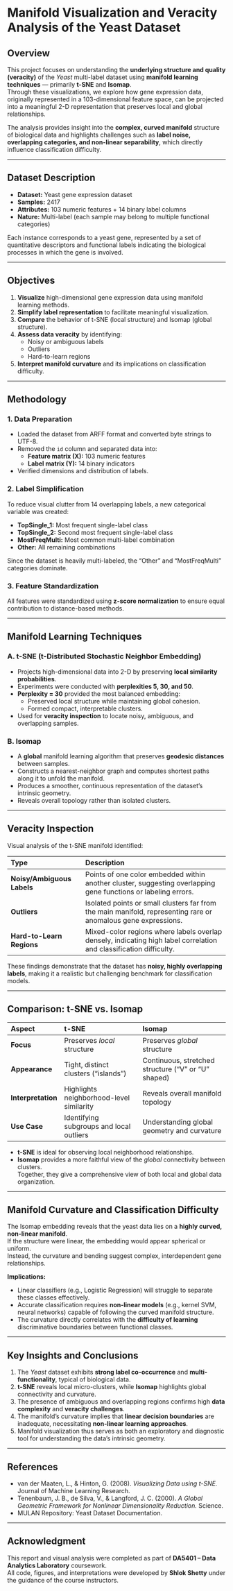 # Manifold Visualization and Veracity Analysis of the Yeast Dataset

## Overview

This project focuses on understanding the **underlying structure and quality (veracity)** of the *Yeast* multi-label dataset using **manifold learning techniques** — primarily **t-SNE** and **Isomap**.  
Through these visualizations, we explore how gene expression data, originally represented in a 103-dimensional feature space, can be projected into a meaningful 2-D representation that preserves local and global relationships.

The analysis provides insight into the **complex, curved manifold** structure of biological data and highlights challenges such as **label noise, overlapping categories, and non-linear separability**, which directly influence classification difficulty.

---

## Dataset Description

- **Dataset:** Yeast gene expression dataset  
- **Samples:** 2417  
- **Attributes:** 103 numeric features + 14 binary label columns  
- **Nature:** Multi-label (each sample may belong to multiple functional categories)

Each instance corresponds to a yeast gene, represented by a set of quantitative descriptors and functional labels indicating the biological processes in which the gene is involved.

---

## Objectives

1. **Visualize** high-dimensional gene expression data using manifold learning methods.  
2. **Simplify label representation** to facilitate meaningful visualization.  
3. **Compare** the behavior of t-SNE (local structure) and Isomap (global structure).  
4. **Assess data veracity** by identifying:
   - Noisy or ambiguous labels  
   - Outliers  
   - Hard-to-learn regions  
5. **Interpret manifold curvature** and its implications on classification difficulty.

---

## Methodology

### **1. Data Preparation**
- Loaded the dataset from ARFF format and converted byte strings to UTF-8.  
- Removed the `id` column and separated data into:
  - **Feature matrix (X):** 103 numeric features  
  - **Label matrix (Y):** 14 binary indicators  
- Verified dimensions and distribution of labels.

### **2. Label Simplification**
To reduce visual clutter from 14 overlapping labels, a new categorical variable was created:
- **TopSingle_1:** Most frequent single-label class  
- **TopSingle_2:** Second most frequent single-label class  
- **MostFreqMulti:** Most common multi-label combination  
- **Other:** All remaining combinations  

Since the dataset is heavily multi-labeled, the “Other” and “MostFreqMulti” categories dominate.

### **3. Feature Standardization**
All features were standardized using **z-score normalization** to ensure equal contribution to distance-based methods.

---

## Manifold Learning Techniques

### **A. t-SNE (t-Distributed Stochastic Neighbor Embedding)**
- Projects high-dimensional data into 2-D by preserving **local similarity probabilities**.  
- Experiments were conducted with **perplexities 5, 30, and 50**.  
- **Perplexity = 30** provided the most balanced embedding:
  - Preserved local structure while maintaining global cohesion.
  - Formed compact, interpretable clusters.
- Used for **veracity inspection** to locate noisy, ambiguous, and overlapping samples.

### **B. Isomap**
- A **global** manifold learning algorithm that preserves **geodesic distances** between samples.  
- Constructs a nearest-neighbor graph and computes shortest paths along it to unfold the manifold.  
- Produces a smoother, continuous representation of the dataset’s intrinsic geometry.  
- Reveals overall topology rather than isolated clusters.

---

## Veracity Inspection

Visual analysis of the t-SNE manifold identified:

| **Type** | **Description** |
|:--|:--|
| **Noisy/Ambiguous Labels** | Points of one color embedded within another cluster, suggesting overlapping gene functions or labeling errors. |
| **Outliers** | Isolated points or small clusters far from the main manifold, representing rare or anomalous gene expressions. |
| **Hard-to-Learn Regions** | Mixed-color regions where labels overlap densely, indicating high label correlation and classification difficulty. |

These findings demonstrate that the dataset has **noisy, highly overlapping labels**, making it a realistic but challenging benchmark for classification models.

---

## Comparison: t-SNE vs. Isomap

| **Aspect** | **t-SNE** | **Isomap** |
|:--|:--|:--|
| **Focus** | Preserves *local* structure | Preserves *global* structure |
| **Appearance** | Tight, distinct clusters (“islands”) | Continuous, stretched structure (“V” or “U” shaped) |
| **Interpretation** | Highlights neighborhood-level similarity | Reveals overall manifold topology |
| **Use Case** | Identifying subgroups and local outliers | Understanding global geometry and curvature |

- **t-SNE** is ideal for observing local neighborhood relationships.  
- **Isomap** provides a more faithful view of the *global* connectivity between clusters.  
Together, they give a comprehensive view of both local and global data organization.

---

## Manifold Curvature and Classification Difficulty

The Isomap embedding reveals that the yeast data lies on a **highly curved, non-linear manifold**.  
If the structure were linear, the embedding would appear spherical or uniform.  
Instead, the curvature and bending suggest complex, interdependent gene relationships.

**Implications:**
- Linear classifiers (e.g., Logistic Regression) will struggle to separate these classes effectively.  
- Accurate classification requires **non-linear models** (e.g., kernel SVM, neural networks) capable of following the curved manifold structure.  
- The curvature directly correlates with the **difficulty of learning** discriminative boundaries between functional classes.

---

## Key Insights and Conclusions

1. The *Yeast* dataset exhibits **strong label co-occurrence** and **multi-functionality**, typical of biological data.  
2. **t-SNE** reveals local micro-clusters, while **Isomap** highlights global connectivity and curvature.  
3. The presence of ambiguous and overlapping regions confirms high **data complexity** and **veracity challenges**.  
4. The manifold’s curvature implies that **linear decision boundaries** are inadequate, necessitating **non-linear learning approaches**.  
5. Manifold visualization thus serves as both an exploratory and diagnostic tool for understanding the data’s intrinsic geometry.

---

## References
- van der Maaten, L., & Hinton, G. (2008). *Visualizing Data using t-SNE.* Journal of Machine Learning Research.  
- Tenenbaum, J. B., de Silva, V., & Langford, J. C. (2000). *A Global Geometric Framework for Nonlinear Dimensionality Reduction.* Science.  
- MULAN Repository: Yeast Dataset Documentation.

---

## Acknowledgment

This report and visual analysis were completed as part of **DA5401 – Data Analytics Laboratory** coursework.  
All code, figures, and interpretations were developed by **Shlok Shetty** under the guidance of the course instructors.

